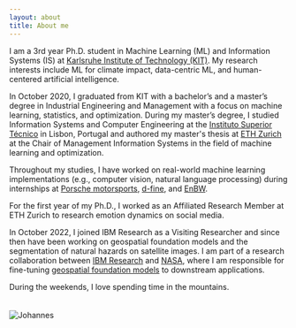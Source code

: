 ```yaml
---
layout: about
title: About me
---
```


I am a 3rd year Ph.D. student in Machine Learning (ML) and Information Systems (IS) at [Karlsruhe Institute of Technology (KIT)](https://www.kit.edu/english/index.php). My research interests include ML for climate impact, data-centric ML, and human-centered artificial intelligence. 

In October 2020, I graduated from KIT with a bachelor’s and a master’s degree in Industrial Engineering and Management with a focus on machine learning, statistics, and optimization. During my master’s degree, I studied Information Systems and Computer Engineering at the [Instituto Superior Técnico](https://tecnico.ulisboa.pt/en/) in Lisbon, Portugal and authored my master's thesis at [ETH Zurich](https://ethz.ch/en.html) at the Chair of Management Information Systems in the field of machine learning and optimization. 

Throughout my studies, I have worked on real-world machine learning implementations (e.g., computer vision, natural language processing) during internships at [Porsche motorsports](https://motorsports.porsche.com/usa/en), [d-fine](https://www.d-fine.com/en/), and [EnBW](https://www.enbw.com/company/). 

For the first year of my Ph.D., I worked as an Affiliated Research Member at ETH Zurich to research emotion dynamics on social media. 

In October 2022, I joined IBM Research as a Visiting Researcher and since then have been working on geospatial foundation models and the segmentation of natural hazards on satellite images. I am part of a research collaboration between [IBM Research](https://www.research.ibm.com/) and [NASA](https://impact.earthdata.nasa.gov), where I am responsible for fine-tuning [geospatial foundation models](https://research.ibm.com/blog/ibm-nasa-foundation-models) to downstream applications.

During the weekends, I love spending time in the mountains.

<img src="https://raw.githubusercontent.com/jhnnsjkbk/jhnnsjkbk.github.io/master/assets/images/banners/skiing.png"
     alt="Johannes"
     style="margin-top: 20px;" />

